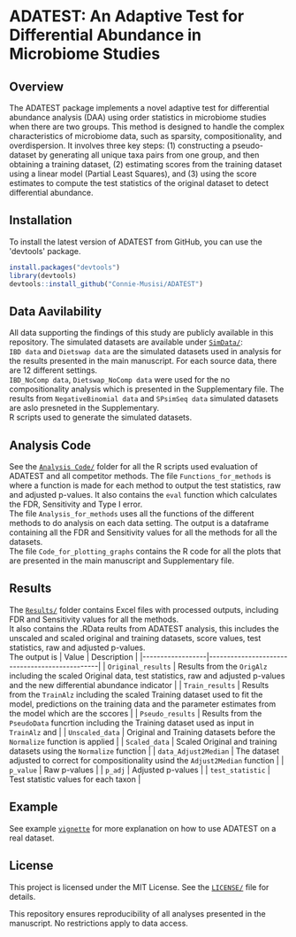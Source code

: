 # ADATEST: An Adaptive Test for Differential Abundance in Microbiome Studies
## Overview
The ADATEST package implements a novel adaptive test for differential abundance analysis (DAA) using order statistics in microbiome studies when there are two groups. This method is designed to handle the complex characteristics of microbiome data, such as sparsity, compositionality, and overdispersion. It involves three key steps: (1) constructing a pseudo-dataset by generating all unique taxa pairs from one group, and then obtaining a training dataset, (2) estimating scores from the training dataset using a linear model (Partial Least Squares), and (3) using the score estimates to compute the test statistics of the original dataset to detect differential abundance.

## Installation
To install the latest version of ADATEST from GitHub, you can use the 'devtools' package.
```r
install.packages("devtools")
library(devtools)
devtools::install_github("Connie-Musisi/ADATEST")
```

## Data Aavilability
All data supporting the findings of this study are publicly available in this repository. The simulated datasets are available under [`SimData/`](./SimData): \
  `IBD data` and `Dietswap data` are the simulated datasets used in analysis for the results presented in the main manuscript. For each source data, there are 12 different settings. \
  `IBD_NoComp data`, `Dietswap_NoComp data` were used for the no compositionality analysis which is presented in the Supplementary file. The results from `NegativeBinomial data` and `SPsimSeq data` simulated datasets are aslo presneted in the Supplementary. \
   R scripts used to generate the simulated datasets.

## Analysis Code 
  See the [`Analysis Code/`](./AnalysisCode) folder for all the R scripts used evaluation of ADATEST and all competitor methods.
  The file `Functions_for_methods` is where a function is made for each method to output the test statistics, raw and adjusted p-values. It also contains the `eval` function which calculates the FDR, Sensitivity and Type I error. \
  The file `Analysis_for_methods` uses all the functions of the different methods to do analysis on each data setting. The output is a dataframe containing all the FDR and Sensitivity values for all the methods for all the datasets. \
  The file `Code_for_plotting_graphs` contains the R code for all the plots that are presented in the main manuscript and Supplementary file.
  
## Results  
  The [`Results/`](./Results) folder contains Excel files with processed outputs, including FDR and Sensitivity values for all the methods. \
  It also contains the .RData reults from ADATEST analysis, this includes the unscaled and scaled original and training datasets, score values, test statistics, raw and adjusted p-values. \
  The output is
  | Value            | Description                                   |
|------------------|-----------------------------------------------|
| `Original_results` | Results from the `OrigAlz` including the scaled Original data, test statistics, raw and adjusted p-values and the new differential abundance indicator |
| `Train_results` | Results from the `TrainAlz` including the scaled Training dataset used to fit the model, predictions on the training data and the parameter estimates from the model which are the sccores |
| `Pseudo_results` | Results from the `PseudoData` funcrtion including the Training dataset used as input in `TrainAlz` and   |
| `Unscaled_data`    | Original and Training datasets before the `Normalize` function is applied   |
| `Scaled_data`   | Scaled Original and training datasets using the `Normalize` function       |
| `data_Adjust2Median` | The dataset adjusted to correct for compositionality usind the `Adjust2Median` function    |
| `p_value` | Raw p-values |
| `p_adj` | Adjusted p-values   |
| `test_statistic` | Test statistic values for each taxon |


## Example
See example [`vignette`](./vignettes/Example.Rmd) for more explanation on how to use ADATEST on a real dataset.

## License
This project is licensed under the MIT License. See the [`LICENSE/`](./LICENSE) file for details.



This repository ensures reproducibility of all analyses presented in the manuscript. No restrictions apply to data access.


